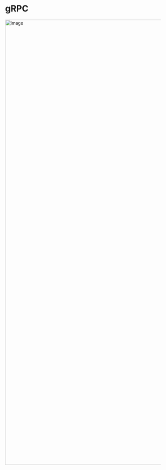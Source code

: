 # gRPC

<img width="1435" alt="image" src="https://github.com/AIMWLI/gRPC/assets/31265254/c890452e-7683-4c5d-806e-ac2a0348e170">
